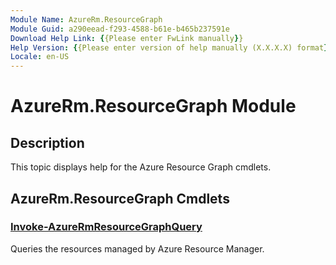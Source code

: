 ```yaml
---
Module Name: AzureRm.ResourceGraph
Module Guid: a290eead-f293-4588-b61e-b465b237591e
Download Help Link: {{Please enter FwLink manually}}
Help Version: {{Please enter version of help manually (X.X.X.X) format}}
Locale: en-US
---
```


# AzureRm.ResourceGraph Module
## Description
This topic displays help for the Azure Resource Graph cmdlets.

## AzureRm.ResourceGraph Cmdlets
### [Invoke-AzureRmResourceGraphQuery](Invoke-AzureRmResourceGraphQuery.md)
Queries the resources managed by Azure Resource Manager.

